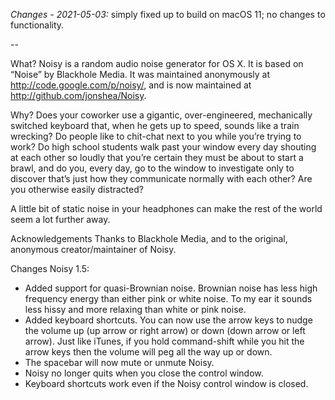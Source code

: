 
*Changes - 2021-05-03:*
simply fixed up to build on macOS 11; no changes to functionality.



--

What?
Noisy is a random audio noise generator for OS X. It is based on “Noise” by Blackhole Media. It was maintained anonymously at http://code.google.com/p/noisy/, and is now maintained at http://github.com/jonshea/Noisy.

Why?
Does your coworker use a gigantic, over-engineered, mechanically switched keyboard that, when he gets up to speed, sounds like a train wrecking? Do people like to chit-chat next to you while you’re trying to work? Do high school students walk past your window every day shouting at each other so loudly that you’re certain they must be about to start a brawl, and do you, every day, go to the window to investigate only to discover that’s just how they communicate normally with each other? Are you otherwise easily distracted?

A little bit of static noise in your headphones can make the rest of the world seem a lot further away.

Acknowledgements
Thanks to Blackhole Media, and to the original, anonymous creator/maintainer of Noisy.

Changes
Noisy 1.5:
* Added support for quasi-Brownian noise. Brownian noise has less high frequency energy than either pink or white noise. To my ear it sounds less hissy and more relaxing than white or pink noise.
* Added keyboard shortcuts. You can now use the arrow keys to nudge the volume up (up arrow or right arrow) or down (down arrow or left arrow). Just like iTunes, if you hold command-shift while you hit the arrow keys then the volume will peg all the way up or down.
* The spacebar will now mute or unmute Noisy.
* Noisy no longer quits when you close the control window.
* Keyboard shortcuts work even if the Noisy control window is closed.
